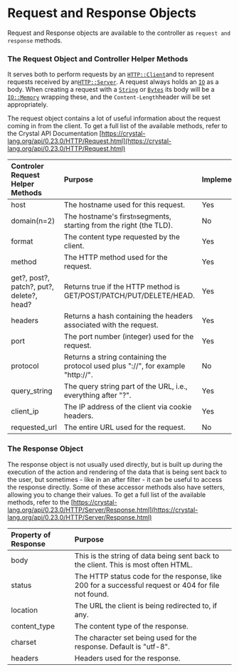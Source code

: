 # Request and Response Objects

Request and Response objects are available to the controller as `request and response` methods.

### The Request Object and Controller Helper Methods

It serves both to perform requests by an [`HTTP::Client`](https://crystal-lang.org/api/0.23.0/HTTP/Client.html)and to represent requests received by an[`HTTP::Server`](https://crystal-lang.org/api/0.23.0/HTTP/Server.html). A request always holds an [`IO`](https://crystal-lang.org/api/0.23.0/IO.html) as a body. When creating a request with a [`String`](https://crystal-lang.org/api/0.23.0/String.html) or [`Bytes`](https://crystal-lang.org/api/0.23.0/Bytes.html) its body will be a [`IO::Memory`](https://crystal-lang.org/api/0.23.0/IO/Memory.html) wrapping these, and the `Content-Length`header will be set appropriately.

The request object contains a lot of useful information about the request coming in from the client. To get a full list of the available methods, refer to the Crystal  API Documentation [https://crystal-lang.org/api/0.23.0/HTTP/Request.html](https://crystal-lang.org/api/0.23.0/HTTP/Request.html)

| Controler Request Helper Methods | Purpose | Implemented? |
| :--- | :--- | :--- |
| host | The hostname used for this request. | Yes |
| domain\(n=2\) | The hostname's first`n`segments, starting from the right \(the TLD\). | No |
| format | The content type requested by the client. | Yes |
| method | The HTTP method used for the request. | Yes |
| get?, post?, patch?, put?, delete?, head? | Returns true if the HTTP method is GET/POST/PATCH/PUT/DELETE/HEAD. | Yes |
| headers | Returns a hash containing the headers associated with the request. | Yes |
| port | The port number \(integer\) used for the request. | Yes |
| protocol | Returns a string containing the protocol used plus "://", for example "http://". | No |
| query\_string | The query string part of the URL, i.e., everything after "?". | Yes |
| client\_ip | The IP address of the client via cookie headers. | Yes  |
| requested\_url | The entire URL used for the request. | No |

### The Response Object

The response object is not usually used directly, but is built up during the execution of the action and rendering of the data that is being sent back to the user, but sometimes - like in an after filter - it can be useful to access the response directly. Some of these accessor methods also have setters, allowing you to change their values. To get a full list of the available methods, refer to the [https://crystal-lang.org/api/0.23.0/HTTP/Server/Response.html](https://crystal-lang.org/api/0.23.0/HTTP/Server/Response.html)

| Property of Response | Purpose |
| :--- | :--- |
| body | This is the string of data being sent back to the client. This is most often HTML. |
| status | The HTTP status code for the response, like 200 for a successful request or 404 for file not found. |
| location | The URL the client is being redirected to, if any. |
| content\_type | The content type of the response. |
| charset | The character set being used for the response. Default is "utf-8". |
| headers | Headers used for the response. |



